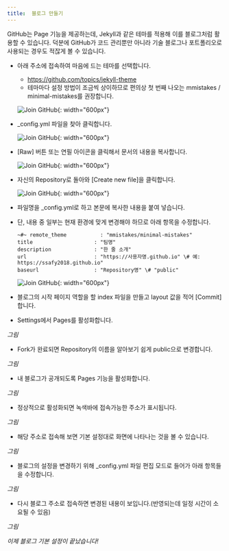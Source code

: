 ```yaml
---
title:  블로그 만들기
---
```


GitHub는 Page 기능을 제공하는데, Jekyll과 같은 테마를 적용해 이를 블로그처럼 활용할 수 있습니다.
덕분에 GitHub가 코드 관리뿐만 아니라 기술 블로그나 포트폴리오로 사용되는 경우도 적잖게 볼 수 있습니다.

* 아래 주소에 접속하여 마음에 드는 테마를 선택합니다.
  - https://github.com/topics/jekyll-theme
  - 테마마다 설정 방법이 조금씩 상이하므로 편의상 첫 번째 나오는 mmistakes / minimal-mistakes를 권장합니다.

  ![Join GitHub](../images/.png){: width="600px"}
  

* _config.yml 파일을 찾아 클릭합니다.

  ![Join GitHub](../images/.png){: width="600px"}
  
  
* [Raw] 버튼 또는 연필 아이콘을 클릭해서 문서의 내용을 복사합니다.

  ![Join GitHub](../images/.png){: width="600px"}
  
  
* 자신의 Repository로 돌아와 [Create new file]을 클릭합니다.

  ![Join GitHub](../images/.png){: width="600px"}
  
  
* 파일명을 \_config.yml로 하고 본문에 복사한 내용을 붙여 넣습니다.
* 단, 내용 중 일부는 현재 환경에 맞게 변경해야 하므로 아래 항목을 수정합니다.
  ```
  ~#~ remote_theme           : "mmistakes/minimal-mistakes"
  title                    : "팀명"
  description              : "한 줄 소개"
  url                      : "https://사용자명.github.io" \# 예: https://ssafy2018.github.io"
  baseurl                  : "Repository명" \# "public"
  ```
  
  ![Join GitHub](../images/.png){: width="600px"}


* 블로그의 시작 페이지 역할을 할 index 파일을 만들고 layout 값을 적어 [Commit]합니다.


  
* Settings에서 Pages를 활성화합니다.

*그림*


* Fork가 완료되면 Repository의 이름을 알아보기 쉽게 public으로 변경합니다.

*그림*


* 내 블로그가 공개되도록 Pages 기능을 활성화합니다.

*그림*


* 정상적으로 활성화되면 녹색바에 접속가능한 주소가 표시됩니다.

*그림*


* 해당 주소로 접속해 보면 기본 설정대로 화면에 나타나는 것을 볼 수 있습니다.

*그림*


* 블로그의 설정을 변경하기 위해 _config.yml 파일 편집 모드로 들어가 아래 항목들을 수정합니다.

*그림*


* 다시 블로그 주소로 접속하면 변경된 내용이 보입니다.(반영되는데 일정 시간이 소요될 수 있음)

*그림*


*이제 블로그 기본 설정이 끝났습니다!*
